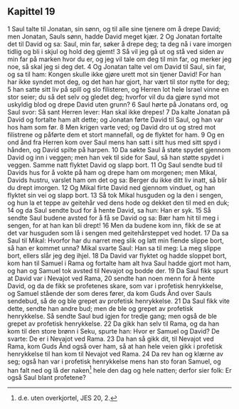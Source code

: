 ## Kapittel 19

1 Saul talte til Jonatan, sin sønn, og til alle sine tjenere om å drepe David; men Jonatan, Sauls sønn, hadde David meget kjær.
2 Og Jonatan fortalte det til David og sa: Saul, min far, søker å drepe deg; ta deg nå i vare imorgen tidlig og bli i skjul og hold deg gjemt!
3 Så vil jeg gå ut og stå ved siden av min far på marken hvor du er, og jeg vil tale om deg til min far, og merker jeg noe, så skal jeg si deg det.
4 Og Jonatan talte vel om David til Saul, sin far, og sa til ham: Kongen skulle ikke gjøre urett mot sin tjener David! For han har ikke syndet mot deg, og det han har gjort, har vært til stor nytte for deg;
5 han satte sitt liv på spill og slo filisteren, og Herren lot hele Israel vinne en stor seier; du så det selv og gledet deg; hvorfor vil du da gjøre synd mot uskyldig blod og drepe David uten grunn?
6 Saul hørte på Jonatans ord, og Saul svor: Så sant Herren lever: Han skal ikke drepes!
7 Da kalte Jonatan på David og fortalte ham alt dette; og Jonatan førte David til Saul, og han var hos ham som før.
8 Men krigen varte ved; og David dro ut og stred mot filistrene og påførte dem et stort mannefall, og de flyktet for ham.
9 Og en ond ånd fra Herren kom over Saul mens han satt i sitt hus med sitt spyd i hånden, og David spilte på harpen.
10 Da søkte Saul å støte spydet gjennom David og inn i veggen; men han vek til side for Saul, så han støtte spydet i veggen. Samme natt flyktet David og slapp bort.
11 Og Saul sendte bud til Davids hus for å vokte på ham og drepe ham om morgenen; men Mikal, Davids hustru, varslet ham om det og sa: Berger du ikke ditt liv inatt, så blir du drept imorgen.
12 Og Mikal firte David ned gjennom vinduet, og han flyktet sin vei og slapp bort.
13 Så tok Mikal husguden og la den i sengen, og hun la et teppe av geitehår ved dens hode og dekket den til med en duk;
14 og da Saul sendte bud for å hente David, sa hun: Han er syk.
15 Så sendte Saul budene avsted for å få se David og sa: Bær ham hit til meg i sengen, for at han kan bli drept!
16 Men da budene kom inn, fikk de se at det var husguden som lå i sengen med geitehårsteppet ved hodet.
17 Da sa Saul til Mikal: Hvorfor har du narret meg slik og latt min fiende slippe bort, så han er kommet unna? Mikal svarte Saul: Han sa til meg: La meg slippe bort, ellers slår jeg deg ihjel.
18 Da David var flyktet og hadde sloppet bort, kom han til Samuel i Rama og fortalte ham alt hva Saul hadde gjort mot ham, og han og Samuel tok avsted til Nevajot og bodde der.
19 Da Saul fikk spurt at David var i Nevajot ved Rama,
20 sendte han noen menn for å hente David, og da de fikk se profetenes skare, som var i profetisk henrykkelse, og Samuel stående der som deres fører, da kom Guds Ånd over Sauls sendebud, så de og ble grepet av profetisk henrykkelse.
21 Da Saul fikk vite dette, sendte han andre bud; men de ble og grepet av profetisk henrykkelse. Så sendte Saul bud igjen for tredje gang; men også de ble grepet av profetisk henrykkelse.
22 Da gikk han selv til Rama, og da han kom til den store brønn i Seku, spurte han: Hvor er Samuel og David? De svarte: De er i Nevajot ved Rama.
23 Da han så gikk dit, til Nevajot ved Rama, kom Guds Ånd også over ham, så at han hele veien gikk i profetisk henrykkelse til han kom til Nevajot ved Rama.
24 Da rev han og klærne av seg; også han var i profetisk henrykkelse mens han sto foran Samuel, og han falt ned og lå der naken[^1] hele den dag og hele natten; derfor sier folk: Er også Saul blant profetene?

[^1]:  d.e. uten overkjortel, JES 20, 2.
